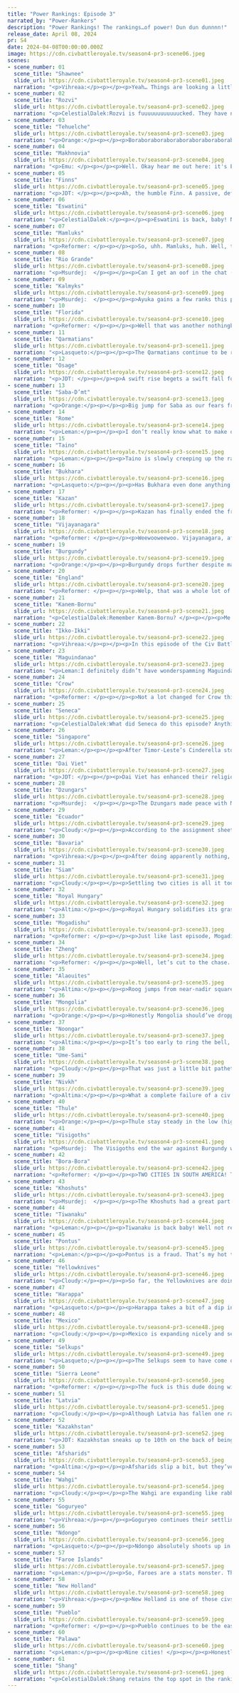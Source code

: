 ```yaml
---
title: "Power Rankings: Episode 3"
narrated_by: "Power-Rankers"
description: "Power Rankings! The rankings…of power! Dun dun dunnnn!"
release_date: April 08, 2024
pr: S4
date: 2024-04-08T00:00:00.000Z
image: https://cdn.civbattleroyale.tv/season4-pr3-scene06.jpeg
scenes:
- scene_number: 01
  scene_title: "Shawnee"
  slide_url: https://cdn.civbattleroyale.tv/season4-pr3-scene01.jpeg
  narration: "<p>Vihreaa:</p><p></p><p>Yeah… Things are looking a little grim for the Shawnee, not gonna lie. They’ve essentially been boxed in with just their capital by the Osage and Seneca, so unless they are able to raise a large army to reconquer any lands they’re going to need to spread their settling north, which is partially cut off by water, in order to try to remain relevant. Most likely, though, the Shawnee will get eliminated early or be a non-factor in North America. This could be interesting to see, as it is not often we see a power in central North America bomb out so early. Could this lead to other powers in the region snowballing because of it?f</p>"
- scene_number: 02
  scene_title: "Rozvi"
  slide_url: https://cdn.civbattleroyale.tv/season4-pr3-scene02.jpeg
  narration: "<p>CelestialDalek:Rozvi is fuuuuuuuuuuuucked. They have no army and are utterly hemmed in by Eswatini and Ndongo. Hemmed in by Eswatini, the civ that it looked like they’d crippled. This is a humiliating example of why you should never take cities in early wars. Hey, at least they’re at peace for now and the threat of elimination isn’t IMMINENT! They will not recover, though, and we all know this.</p>"
- scene_number: 03
  scene_title: "Tehuelche"
  slide_url: https://cdn.civbattleroyale.tv/season4-pr3-scene03.jpeg
  narration: "<p>Orange:</p><p></p><p>Boraboraboraboraboraboraboraborabora</p>"
- scene_number: 04
  scene_title: "Makhnovia"
  slide_url: https://cdn.civbattleroyale.tv/season4-pr3-scene04.jpeg
  narration: "<p>Emu: </p><p></p><p>Well. Okay hear me out here: it's Eastern Europe, there's space, Makhno can keep on going, and their UA means that with a few well-timed wars, they can build an empire in a flash if only they have the troops. Stats are good enough, opportunities still exist. This definitely looks bad, but our boys in black aren't out of the running just yet.</p>"
- scene_number: 05
  scene_title: "Finns"
  slide_url: https://cdn.civbattleroyale.tv/season4-pr3-scene05.jpeg
  narration: "<p>JDT: </p><p></p><p>Ah, the humble Finn. A passive, defensive beast, it is normally quite docile, but can have a surprising punch when threatened. Its first instinct upon assault by a predator is to crawl back into a defensive position, warding off its aggressors with a watchful perimeter and sharp teeth. This particular specimen does not seem to have a good fate aligned, however. Beyond the pressure asserted by the ruthless, if overly patient, predator of the Ume Sami, the Finn has no more grazing or breeding ground, its territory overtaken by superior predators laying around it. The Latvia as well stalks beyond the river, eyeing its prey with bloodthirst and hunger. Its current nest too, is highly threatened, the Sami occasionally knocking at its open structure. Without some good fortune, it seems unlikely that the Finns will survive the harsh winter, destined to become food for the scavengers and predators around them. </p>"
- scene_number: 06
  scene_title: "Eswatini"
  slide_url: https://cdn.civbattleroyale.tv/season4-pr3-scene06.jpeg
  narration: "<p>CelestialDalek:</p><p></p><p>Eswatini is back, baby! Now with THREE cities! That’s one more than Rozvi and with another city on the way! Just sit calm and ignore Ndongo. The game plan to become a major power is simple. Bum rush Rozvi, settle Madagascar, convince Ndongo to fight a war in the jungle, sneak in and win. The odds of this happening are small, but greater than the odds that Shawnee, Rozvi, Tehuelche, Makhnovia, or the Finns will do something similar.</p>"
- scene_number: 07
  scene_title: "Mamluks"
  slide_url: https://cdn.civbattleroyale.tv/season4-pr3-scene07.jpeg
  narration: "<p>Reformer: </p><p></p><p>So, uhh. Mamluks, huh. Well, they didn’t sit around doing nothing, strictly speaking. They declared a war on Saba-D’mt. Unfortunately for Mamluks, there’s plenty of mountains and hills in the way, and Saba have an army which is certainly strong enough to rebuff these unwanted advances. Really, I don’t know what Shajar al-Durr was thinking. Killing off your army of warriors and archers instead of building settlers? How enlightened. The Mamluk early game continues to not bode well for their long-term prospects. </p>"
- scene_number: 08
  scene_title: "Rio Grande"
  slide_url: https://cdn.civbattleroyale.tv/season4-pr3-scene08.jpeg
  narration: "<p>Msurdej:  </p><p></p><p>Can I get an oof in the chat (or at least the comments section)? Rio Grande Got into a war with New Holland, and while no land was lost, the gap between armies has shrunk. Worse still, Gonçalves is getting increasingly boxed in from the boys in blue, not to mention Tiwanaku and even Bora-Bora. If they can’t break out, they’re likely to suffer more than their stats already have.</p>"
- scene_number: 09
  scene_title: "Kalmyks"
  slide_url: https://cdn.civbattleroyale.tv/season4-pr3-scene09.jpeg
  narration: "<p>Msurdej:  </p><p></p><p>Ayuka gains a few ranks this part as the war with Kazan ends. While it’s a definite loss of the Kalmyks, it’s not an unrecoverable one. Heck they already made a third city. But like Rio Grande, The Kalmyks are in danger of being boxed in. A danger they need to avoid if they wanna win.</p>"
- scene_number: 10
  scene_title: "Florida"
  slide_url: https://cdn.civbattleroyale.tv/season4-pr3-scene10.jpeg
  narration: "<p>Reformer: </p><p></p><p>Well that was another nothingburger for Florida. No new cities. Instead Gregor watched Seneca settle in his backyard, and then joined the coalition against Osage. To fulfill this new obligation, the Floridian army is taking a daytrip over to the Great Plains. No big deal. One day adventure, in and out, everybody will be just fine. The plunder will be divided equally between all Floridians next part!</p>"
- scene_number: 11
  scene_title: "Qarmatians"
  slide_url: https://cdn.civbattleroyale.tv/season4-pr3-scene11.jpeg
  narration: "<p>Lasqueto:</p><p></p><p>The Qarmatians continue to be resoundingly mid. They’re one of only 4 civs still on 2 cities - there’s still space to settle but that’s really not a good look. They also don’t really have many good options if they wanna try war. Pontus and the Afsharids are both looking beefy and the Mamluks have the Red Sea in the way. Unless they suddenly pull a bunch of settlers out of their ass, the Qarmatians are gonna be doomed to irrelevance.</p>"
- scene_number: 12
  scene_title: "Osage"
  slide_url: https://cdn.civbattleroyale.tv/season4-pr3-scene12.jpeg
  narration: "<p>JDT: </p><p></p><p>A swift rise begets a swift fall for our midwestern friends. After murdering the Shawnee for their resources, it has become clear that a conspiracy has formed around the killers of the flower moon. Literally all of their relevant neighbours sans Crow have gathered up, pressuring the Osage’s holdings and, in the case of the Pueblo, their most relevant foe, threatening the major city of Moheagra with overwhelming military force. Combined with the Osage themselves not doing too hot statswise with their low production and shattered military, things only seem like they can go down for our fairweathered friends of the plains.</p>"
- scene_number: 13
  scene_title: "Saba-D’mt"
  slide_url: https://cdn.civbattleroyale.tv/season4-pr3-scene13.jpeg
  narration: "<p>Orange:</p><p></p><p>Big jump for Saba as our fears from earlier parts are finally vanquished. Saba-D’mt has settled a third city on Lake Victoria, a fantastic move, and has another settler out west. Their only issue there is the Mamluk invasion which, while not actually threatening any of their cities, does threaten that western settler. If they can kill that archer and settle where the archer is before those spearman come to its defense, then they can get another city down and be in quite a nice position.</p>"
- scene_number: 14
  scene_title: "Rome"
  slide_url: https://cdn.civbattleroyale.tv/season4-pr3-scene14.jpeg
  narration: "<p>Leman:</p><p></p><p>I don’t really know what to make of Rome. They dropped a  handful of ranks and the reason is not entirely clear. Noise perhaps? I will say it's kind of awkward that Sierra Leone got to Tunisia before Rome did. That is kind of a problem, but probably an easy capture later in the royale. I’d love more settling out of them though.</p>"
- scene_number: 15
  scene_title: "Taino"
  slide_url: https://cdn.civbattleroyale.tv/season4-pr3-scene15.jpeg
  narration: "<p>Leman:</p><p></p><p>Taino is slowly creeping up the rankings as they continue to be quietly fine. I don’t think they’re doing anything fantastic – they failed to settle a city and don’t have wonderful stats. However, they’re relatively safe and not as stupid looking as Florida, so they get a little bump.</p>"
- scene_number: 16
  scene_title: "Bukhara"
  slide_url: https://cdn.civbattleroyale.tv/season4-pr3-scene16.jpeg
  narration: "<p>Lasqueto:</p><p></p><p>Has Bukhara even done anything this game? We’ve barely even seen them. They have alright stats I guess? Maybe they could pull off a war with that army? Apart from that there’s not much to say. They’re practically building a reputation off doing nothing.</p>"
- scene_number: 17
  scene_title: "Kazan"
  slide_url: https://cdn.civbattleroyale.tv/season4-pr3-scene17.jpeg
  narration: "<p>Reformer: </p><p></p><p>Kazan has finally ended the fruitless wars against Kazakhstan and Kalmyks. Well, the war against Kalmyks wasn’t fruitless, but by episode 3, it wasn’t going anywhere. Glad they got that done with, and even settled a city of their own. Things are looking up for Kazan! …Nominally speaking, anyway. While Kazan recovers from wasting a bunch of production, Kazakhstan and Latvia have expanded towards Kazan, squeezing closer, slowly but steadily. Latvia and Kazan are even at war right now. Anyway, there’s still some space…but Kazan spent a lot of energy for not a whole lot, and now they’re getting outmatched. Funny enough, Kazan’s best bet going forward might be to fight Kalmyks again when the odds are more favorable. Besides that, I don’t see them getting very far. </p>"
- scene_number: 18
  scene_title: "Vijayanagara"
  slide_url: https://cdn.civbattleroyale.tv/season4-pr3-scene18.jpeg
  narration: "<p>Reformer: </p><p></p><p>Weewooweewoo. Vijayanagara, affectionately known as “Vj”, did nothing in episode 3. That’s bad news for a civ that needs to be proactive to become a respectable power! Their stats got a boatload worse, and their stats are indeed bottom 10 now! Harappa is still cooler, and has close to double the military of Vj, so war’s not a legitimate option at this point. I’m holding out hope, though!</p>"
- scene_number: 19
  scene_title: "Burgundy"
  slide_url: https://cdn.civbattleroyale.tv/season4-pr3-scene19.jpeg
  narration: "<p>Orange:</p><p></p><p>Burgundy drops further despite making peace without losing any cities and becoming safe once more. Now that the dust has settled, we see a Burgundy that can settle maybe two more cities max, blocked in by Visigoths, England, and Bavaria, all of whom would be able to stop their potential expanding. Honestly their best bet is to build up their army and attack England to try and take York, and then solidify the northern coast. </p>"
- scene_number: 20
  scene_title: "England"
  slide_url: https://cdn.civbattleroyale.tv/season4-pr3-scene20.jpeg
  narration: "<p>Reformer: </p><p></p><p>Welp, that was a whole lot of nothing you achieved with that war, Henry. You had the right idea, but execution left a lot to be desired. Dividing your troops…not bringing enough troops to begin with…and no siege weaponry. Catapults are admittedly not that impressive, but at least they’d be something. Regardless, the true problem, as usual, is opportunity cost. While England wasted their troops trying to attack three cities at once, Faroes settled two more cities. No one else nearby is cause for concern, really, but Faroes? Very concerning. Incredibly concerning. England will need to do better than this to actually compete for the Isles. </p>"
- scene_number: 21
  scene_title: "Kanem-Bornu"
  slide_url: https://cdn.civbattleroyale.tv/season4-pr3-scene21.jpeg
  narration: "<p>CelestialDalek:Remember Kanem-Bornu? </p><p></p><p>Me neither! This episode they have done a grand total of zero (0) things. Coincidentally, this number is also how many opportunities they have right now. Maybe that’ll change. Probably not.</p>"
- scene_number: 22
  scene_title: "Ikko-Ikki"
  slide_url: https://cdn.civbattleroyale.tv/season4-pr3-scene22.jpeg
  narration: "<p>Vihreaa:</p><p></p><p>In this episode of the Civ Battle Royale, Ikko Ikki finds itself at a crossroads of expansion and strategic decision-making. Unlike their historical counterparts, who often focused on fortifying their positions in Japan's rugged terrain, this simulation sees the Ikko Ikki boldly venturing onto the Chinese mainland. As the episode unfolds, the Ikko Ikki must adapt their strategies to navigate the intricate web of alliances and rivalries shaping the geopolitical landscape. While their presence on the mainland offers new opportunities for growth and influence, it also exposes them to greater risks and uncertainties.</p>"
- scene_number: 23
  scene_title: "Maguindanao"
  slide_url: https://cdn.civbattleroyale.tv/season4-pr3-scene23.jpeg
  narration: "<p>Leman:I definitely didn’t have wonderspamming Maguindanao on my bingo card. They haven’t gotten any busted wonders so far, but Cheomseongdae is a strong science wonder, and every island civs wants Great Lighthouse. The stats are solid and I can see a future where Maguindanao can use the boosts from all these wonders to get into a good position. However, at this point, these wonders are coming at the expense of Settlers. If Wahgi continues playing the way they are, Maguindanao’s going to be in a tough spot soon.</p>"
- scene_number: 24
  scene_title: "Crow"
  slide_url: https://cdn.civbattleroyale.tv/season4-pr3-scene24.jpeg
  narration: "<p>Reformer: </p><p></p><p>Not a lot changed for Crow this episode. Osage is getting coalitioned for the grave sin of conquering a city, but whether anything will come out of that coalition is another thing, and besides, Pueblo is in the way for the most part. Speaking of which, Pueblo stand to gain from the coalition anyway, if someone does. So Crow’s dynamics remain unchanged. They’re still somewhat penned in by Yellowknives and Pueblo. Their stats are still languishing too. They’re not doing badly, per se…just not good, either. </p>"
- scene_number: 25
  scene_title: "Seneca"
  slide_url: https://cdn.civbattleroyale.tv/season4-pr3-scene25.jpeg
  narration: "<p>CelestialDalek:What did Seneca do this episode? Anything? Definitely nothing worthy of a #2 ranking in part 0! Maybe I’m being a bit too harsh, but I wouldn’t have to be if they did something. Settle a bit more, and not cities that could be easily taken if Florida of all civs declared war on you. Immediately eliminate Shawnee. Grab a bunch of land in Canada. Fuck it, declare war on Florida. It’d be funny. What could possibly go wrong if you don’t live in Kanawagas? Just wake up, Cornplanter. </p>"
- scene_number: 26
  scene_title: "Singapore"
  slide_url: https://cdn.civbattleroyale.tv/season4-pr3-scene26.jpeg
  narration: "<p>Leman:</p><p></p><p>After Timor-Leste’s Cinderella story last BR, all eyes are on Singapore for a repeat performance. And while we can’t really say if Singapore is going to be able to recreate the magic, they’re absolutely trying. Singapore ends the part with excellent science, population and techs. They’re settling decently enough, and while they’ve neglected to build up a military, seems like all of Southeast Asia has decided to be pacifist. Maguindanao, Dai Viet, Siam, even Wahgi also have terrible military scores, meaning Singapore has more than enough time to continue pumping up its stats and rising through the ranks.</p>"
- scene_number: 27
  scene_title: "Dai Viet"
  slide_url: https://cdn.civbattleroyale.tv/season4-pr3-scene27.jpeg
  narration: "<p>JDT: </p><p></p><p>Dai Viet has enhanced their religion! Welcome to the rice fields motherfucker! Enjoy your modern rice!</p>"
- scene_number: 28
  scene_title: "Dzungars"
  slide_url: https://cdn.civbattleroyale.tv/season4-pr3-scene28.jpeg
  narration: "<p>Msurdej:  </p><p></p><p>The Dzungars made peace with Mongolia. That’s the high point of their episode. They’re still very middle of the pack. NEXT!</p>"
- scene_number: 29
  scene_title: "Ecuador"
  slide_url: https://cdn.civbattleroyale.tv/season4-pr3-scene29.jpeg
  narration: "<p>Cloudy:</p><p></p><p>According to the assignment sheet, I’m supposed to write up a civ called “Ecuador.” Does anyone have any idea what this name refers to?</p>"
- scene_number: 30
  scene_title: "Bavaria"
  slide_url: https://cdn.civbattleroyale.tv/season4-pr3-scene30.jpeg
  narration: "<p>Vihreaa:</p><p></p><p>After doing apparently nothing, not settling any new cities, not conquering any other cities, Bavaria has risen 10 ranks! Hooray! What is less easy to see in Bavaria is their rise in stats throughout this part. If they learn to actually fight other people, they will be kinda dangerous!</p>"
- scene_number: 31
  scene_title: "Siam"
  slide_url: https://cdn.civbattleroyale.tv/season4-pr3-scene31.jpeg
  narration: "<p>Cloudy:</p><p></p><p>Settling two cities is all it took for Siam to rise from trash tier to mid tier, which is great because I bought 20,000 Siam stonks last week. Their settler that was going for the Ganges delta went a little bit farther around into India than I’d have liked, but they also settled toward Dai Viet, and their stats are no longer total shit, so I guess progress is being made.</p>"
- scene_number: 32
  scene_title: "Royal Hungary"
  slide_url: https://cdn.civbattleroyale.tv/season4-pr3-scene32.jpeg
  narration: "<p>Altima:</p><p></p><p>Royal Hungary solidifies its grasp on Regensburg despite determined Bavarian resistance, and is rewarded with an 11-rank plummet. Part of that is other powers growing stronger, part of it is a bit of correction from a potentially overzealous early ranking, but part of that is that RH is stagnating a bit. Their pop growth is actively bad, and correspondingly their tech growth is terrible. They may be able to swing out of this now that the war’s over and they can begin settling again, but it’s still not a great look to have worse effective science and military than the guy you just punched in the gut.</p>"
- scene_number: 33
  scene_title: "Mogadishu"
  slide_url: https://cdn.civbattleroyale.tv/season4-pr3-scene33.jpeg
  narration: "<p>Reformer: </p><p></p><p>Just like last episode, Mogadishu is a middling civ sitting on three cities on the East African coast. War continues to rage in Southern Africa, now with Rozvi on the losing end. Ndongo’s ascendance was a fairly possible future, and now Mogadishu must contend with what is very likely going to be a juggernaut to the west. A healthy dose of proactive expansion would help a lot!</p>"
- scene_number: 34
  scene_title: "Zheng"
  slide_url: https://cdn.civbattleroyale.tv/season4-pr3-scene34.jpeg
  narration: "<p>Reformer: </p><p></p><p>Well, let’s cut to the chase. Zheng built no settlers this episode, failing to expand. Meanwhile, Shang is up to 7 cities, and Ikko-Ikki has settled on the mainland, on the Yangtze River delta. Still, Zheng has space to settle inland, or off to the Pacific, but it is unfortunate all the same. At least Dai Viet are having a pretty lackluster game, so no need to worry about the south. And Zheng’s own stats are doing great, getting them into the top 20 in stats, so they’re clearly doing something right. </p>"
- scene_number: 35
  scene_title: "Alaouites"
  slide_url: https://cdn.civbattleroyale.tv/season4-pr3-scene35.jpeg
  narration: "<p>Altima:</p><p></p><p>Roog jumps from near-nadir square into the middle of the pack in one fell swoop: The settling of Fez. Such a ballsy move has cowed both opposing civs and doubtful rankers into accepting the superior dominance of the Alaouites. Soon they shall rule all of Africa and sit as undisputed #1. Such is the power of Fez, greatest of cities, jewel of the Sahara; who even could contest its glory? Sierra Leone has no military and K-B have mid as hell stats, while the Romans are throwing their navy away on the Visigothic shores.</p><p></p><p>The Alaouites also settled another city off-screen and broadly improved their stats, which may also have contributed.</p>"
- scene_number: 36
  scene_title: "Mongolia"
  slide_url: https://cdn.civbattleroyale.tv/season4-pr3-scene36.jpeg
  narration: "<p>Orange:</p><p></p><p>Honestly Mongolia should’ve dropped more than two (I say having put them lowest at 39th), they lost a city easily and don’t really look like they can take it back. I can’t tell if that lake is actually Lake Victoria but if it is then it’s a shame they haven’t settled it yet for that food, and settled more in general. I guess that’s Mongolia’s saving grace here, they still have a lot of space, even if they are getting beaten down by Shang for now. </p>"
- scene_number: 37
  scene_title: "Noongar"
  slide_url: https://cdn.civbattleroyale.tv/season4-pr3-scene37.jpeg
  narration: "<p>Altima:</p><p></p><p>It’s too early to ring the bell, but things look Bad for the Noongar. They’ve got a terrible military, and they’re outclassed in any meaningful category by Palawa. There’s still time to recover, but they need to start working now; particularly, they need to unfuck their economy. They’ve actually got a low enough GPT that building back up their military could easily kick them into the red, which as we’ve seen can spell a death spiral for civs much stronger than them.</p>"
- scene_number: 38
  scene_title: "Ume-Sami"
  slide_url: https://cdn.civbattleroyale.tv/season4-pr3-scene38.jpeg
  narration: "<p>Cloudy:</p><p></p><p>That was just a little bit pathetic. The Ume-Sami only founded one more city this episode, and although they attacked the seemingly vulnerable Finns, they’ve so far managed to do nothing with their numerical advantage. No Finnish cities are even under siege yet. And with so many other civs already off to the races, found 5, 6, 7, 8, even 9 cities, four just doesn’t cut it anymore.</p>"
- scene_number: 39
  scene_title: "Nivkh"
  slide_url: https://cdn.civbattleroyale.tv/season4-pr3-scene39.jpeg
  narration: "<p>Altima:</p><p></p><p>What a complete failure of a civ. Victory was right there, with Pyongyang in the red! Now they have to deal with being on the wrong side of a city disparity with a civ that has broadly better stats and terrain than them. We’re early enough that they could recover, but damn, what a whiff.</p>"
- scene_number: 40
  scene_title: "Thule"
  slide_url: https://cdn.civbattleroyale.tv/season4-pr3-scene40.jpeg
  narration: "<p>Orange:</p><p></p><p>Thule stay steady in the low (high?) twenties with their safety, ample room to expand, and quite solid production, and uh, oh that’s an army seemingly heading east. Well good luck against the Yellowknives then, if they attack and succeed it will put them in a very strong position on the continent. </p>"
- scene_number: 41
  scene_title: "Visigoths"
  slide_url: https://cdn.civbattleroyale.tv/season4-pr3-scene41.jpeg
  narration: "<p>Msurdej:  The Visigoths end the war against Burgundy with the lines returning to antebellum. But that’s not good for Leovigild. He needs to either break out of Hispania into France or into North Africa. At least the Roman invasion will probably not amount to anything.</p>"
- scene_number: 42
  scene_title: "Bora-Bora"
  slide_url: https://cdn.civbattleroyale.tv/season4-pr3-scene42.jpeg
  narration: "<p>Reformer: </p><p></p><p>TWO CITIES IN SOUTH AMERICA! That’s right! Two cities! Bora-Bora is off to a chaotic and exciting start. They’ve chosen the locations for their colonies quite competently as well - between Rio Grande and Tehuelche, neither of whom seem particularly interested in climbing out of the bottom 10. Rio Grande notably WAS building up an army, but spent most of it fighting New Holland, to little effect. So all in all, entirely possible this forward-settling pays off handsomely. In the meantime, I am disappointed in the lack of settling back home. There’s plenty of islands out there, and Wahgi & Palawa are expanding like crazy. Bora-Bora will want their actual home core to be quite sturdy by the time they come to blows with these juggernauts, and right now they’re not doing much towards that goal. </p>"
- scene_number: 43
  scene_title: "Khoshuts"
  slide_url: https://cdn.civbattleroyale.tv/season4-pr3-scene43.jpeg
  narration: "<p>Msurdej:  </p><p></p><p>The Khoshuts had a great part this week. Not only did they manage to not only double the number of cities in their empire, but they also set up some strong forward settles against the Dzungars and Harappa. This, coupled with their region’s less than stellar players, is giving them a huge rise in the ranks. Let’s see if they can make the most of it.</p>"
- scene_number: 44
  scene_title: "Tiwanaku"
  slide_url: https://cdn.civbattleroyale.tv/season4-pr3-scene44.jpeg
  narration: "<p>Leman:</p><p></p><p>Tiwanaku is back baby! Well not really, but with five settles, Tiwanaku is solidly better than it was last week. Actually, I’m going to take this time to rant a little bit. Half of our Part 0 top ten was looking like they were just not playing the game. Seneca, Crow, Mogadishu, Ume Sami have all been awkwardly sleepy this whole game, and I for one was very worried that Tiwanaku was among them. I hope that this episode isn’t a fluke and Tiwanaku starts playing the game like the power we all know they can be.</p>"
- scene_number: 45
  scene_title: "Pontus"
  slide_url: https://cdn.civbattleroyale.tv/season4-pr3-scene45.jpeg
  narration: "<p>Leman:</p><p></p><p>Pontus is a fraud. That’s my hot take. They had a quiet part, no cities no techs, little real growth, and while they can absolutely continue to expand, right now they’re looking pretty anemic to me. I hope they’ll turn it around, they have a decent military, but I’m not convinced that they should really be up here in the top 20. But I could be wrong, there’s still a lot of potential with Pontus.</p>"
- scene_number: 46
  scene_title: "Yellowknives"
  slide_url: https://cdn.civbattleroyale.tv/season4-pr3-scene46.jpeg
  narration: "<p>Cloudy:</p><p></p><p>So far, the Yellowknives are doing what they need to do, expanding into the fertile lands of Cascadia while boxing in the Crow and ignoring Thule, who are just off doing their own thing anyway. If Akaitcho keeps this up, then he’s poised to claim a large swathe of North America, and from there the game will truly begin for the tundra bois.</p>"
- scene_number: 47
  scene_title: "Harappa"
  slide_url: https://cdn.civbattleroyale.tv/season4-pr3-scene47.jpeg
  narration: "<p>Lasqueto:</p><p></p><p>Harappa takes a bit of a dip in the rankings after they found themselves at war with both their neighbours. I highly doubt those will come to anything though. It’s Harappa’s other neighbour they need to worry about. Last part the Khoshuts suddenly woke up and started absolutely spamming settlers, catapulting them up into the top 20. Harappa, by contrast, didn’t really do anything much. Went-Anu had better watch his back, because India’s suddenly looking a helluva lot more competitive.</p>"
- scene_number: 48
  scene_title: "Mexico"
  slide_url: https://cdn.civbattleroyale.tv/season4-pr3-scene48.jpeg
  narration: "<p>Cloudy:</p><p></p><p>Mexico is expanding nicely and seems poised to claim all of Central America without much resistance, despite the Pueblo forward settle. All is well!</p>"
- scene_number: 49
  scene_title: "Selkups"
  slide_url: https://cdn.civbattleroyale.tv/season4-pr3-scene49.jpeg
  narration: "<p>Lasqueto;</p><p></p><p>The Selkups seem to have come out second place in Siberia this game, after a surprisingly good start from Kazakhstan. They’ve just kinda been sitting in their corner vibing. Their fish uniques haven’t really kicked into gear yet so their stats aren’t anything to write home about. They do have two settlers out though. To quote the narration “The Selkups exist.” - that’s all there is to say really.</p>"
- scene_number: 50
  scene_title: "Sierra Leone"
  slide_url: https://cdn.civbattleroyale.tv/season4-pr3-scene50.jpeg
  narration: "<p>Reformer: </p><p></p><p>The fuck is this dude doing with those settlers. Near the end of the part Sierra Leone settled another city on the Mediterranean, some way east from their previous settlement. And as you may have noticed, they’ve got a settler trekking around the whole of Kanem-Bornu, presumably to settle a city on the other side of a competing civ. Their stats and expansiveness may look great on paper, but these farflung colonies are going to be nigh-impossible to defend very soon. The Alaouites already have a sizable standing army just raring to go, and even Kanem-Bornu will build an army eventually…surely. In the meantime, Sierra Leone’s military is spread thin just escorting these adventurous settlers around. This is not a gamble which pays off. I expect tragedy in Sierra Leone’s future. </p>"
- scene_number: 51
  scene_title: "Latvia"
  slide_url: https://cdn.civbattleroyale.tv/season4-pr3-scene51.jpeg
  narration: "<p>Cloudy:</p><p></p><p>Although Latvia has fallen one rank, make no mistake, the hype has only continued to accelerate. Latvia reached 6 cities this week, tied for the most in Europe, in part off the back of Makhnovia, who foolishly gave up their second city to Latvia in a peace treaty. This came after Latvia successfully repulsed the Makhnovite attack on Rezenke. Since then Latvia has built two more settlers that are currently heading out in search of new lands, and also declared war on Kazan, although nothing has happened there yet—maybe Ulmanis is banking on another peace treaty giveaway. In any case, Latvia is shaping up to be a fun civ to watch.</p>"
- scene_number: 52
  scene_title: "Kazakhstan"
  slide_url: https://cdn.civbattleroyale.tv/season4-pr3-scene52.jpeg
  narration: "<p>JDT: Kazakhstan sneaks up to 10th on the back of being the civ to exploit the vast wastes of Siberia. With 6 cities and more on the way, coupled with already strong production and a good military, and doubled by the relatively ineffectual competition around them, they are more than set up to dominate and become The Siberian Civ tm of this mark. Their only real issue right now is unhappiness, which is barely an issue. Get ready for the power of Nursultan to stretch across the steppe. </p>"
- scene_number: 53
  scene_title: "Afsharids"
  slide_url: https://cdn.civbattleroyale.tv/season4-pr3-scene53.jpeg
  narration: "<p>Altima:</p><p></p><p>Afsharids slip a bit, but they’ve still got a solid core with decent room to expand and consolidate. Their military is a bit mid, their tech is starting to lag (though this early on that’s a little statistical noise-y) and their pop is bad, but they’ve got above-curve cities and plenty of space, so they can easily fix those problems.</p>"
- scene_number: 54
  scene_title: "Wahgi"
  slide_url: https://cdn.civbattleroyale.tv/season4-pr3-scene54.jpeg
  narration: "<p>Cloudy:</p><p></p><p>The Wahgi are expanding like rabbits, settling one new city after another to bring them to a total of 8. However, their southern neighbor Palawa still somehow has more. And to their west, Maguindanao has some of the best tech on the cylinder, so Bol’im had better follow up his expansion with some military construction and libraries and stuff. Still, in a competitive region, the Wahgi are moving full steam ahead, so their top 10 status seems certain to stay for the foreseeable future.</p>"
- scene_number: 55
  scene_title: "Goguryeo"
  slide_url: https://cdn.civbattleroyale.tv/season4-pr3-scene55.jpeg
  narration: "<p>Vihreaa:</p><p></p><p>Goguryeo continues their settling path north, narrowly escaping the Nivkh’s assault. They have been performing pretty well so far in the game, though one of their main concerns right now involves none other than Shang to their south, a strong power brewing, as agreed by the power rankers. Despite this, though, Goguryeo isn’t backing down, and is continuing its growth like all (most) other civs. </p>"
- scene_number: 56
  scene_title: "Ndongo"
  slide_url: https://cdn.civbattleroyale.tv/season4-pr3-scene56.jpeg
  narration: "<p>Lasqueto:</p><p></p><p>Ndongo absolutely shoots up in the rankings this episode, and it’s easy to see why. Nzinga is in a very very good position right now. Rozvi got kneecapped with the loss of their second city and Eswatini, while recovering, is still very weak. Aside from them she basically has the entire south of Africa to herself. Mogadishu and KB don’t look that great either. There really isn’t anyone nearby who could pose a threat right now. Her stats are kinda mid but that doesn’t really matter because she has all the space in the world to pump out cities and build up an empire. </p>"
- scene_number: 57
  scene_title: "Faroe Islands"
  slide_url: https://cdn.civbattleroyale.tv/season4-pr3-scene57.jpeg
  narration: "<p>Leman:</p><p></p><p>So, Faroes are a stats monster. This isn’t surprising really, we expected them to have nasty science and production scores, and Faroes have not disappointed. They top the charts on techs, production and effective science, come in second in total population and tied for fourth in number of cities. Honestly, they’re like one good war (and one dead England) away from snatching the number one spot and not letting go.</p>"
- scene_number: 58
  scene_title: "New Holland"
  slide_url: https://cdn.civbattleroyale.tv/season4-pr3-scene58.jpeg
  narration: "<p>Vihreaa:</p><p></p><p>New Holland is one of those civs that isn’t really doing that much. I mean, they’re settling cities and expanding their core, great, but where’s the action? This is a classic case of starting in Brazilian South America, it’s a mickey mouse ticket to the endgame. With their geographical isolation to the east and ample room to expand, New Holland is the consensus pick for top dog in South America.</p>"
- scene_number: 59
  scene_title: "Pueblo"
  slide_url: https://cdn.civbattleroyale.tv/season4-pr3-scene59.jpeg
  narration: "<p>Reformer: </p><p></p><p>Pueblo continues to be the easy #1 of North America. Six cities, expanding uncontested. No one’s looking strong enough to challenge them at this time. Au contraire, Puebloan troops are partaking in the anti-Osage coalition, and may even seriously threaten Mo-he-ag-gra. We saw them on approach on turn 53, but unfortunately didn’t get a good shot thereafter. That probably means that Pueblo is not having much luck, which is understandable considering the terrain. Wasting a bunch of units is unfortunate, but won’t be enough to bridge the gap between them and the rest of the continent. Pueblo would have to seriously try to bungle up the current lead. </p>"
- scene_number: 60
  scene_title: "Palawa"
  slide_url: https://cdn.civbattleroyale.tv/season4-pr3-scene60.jpeg
  narration: "<p>Leman:</p><p></p><p>Nine cities! </p><p></p><p>Honestly, I could end it there. That’s so many cities. Palawa rolled expansive and settling all these cities is exactly what needs to be done. Luckily their stats are not suffering, science is great, production is great, population is high. The only real negative is their happiness, and the general PR stigma against Australian civs.</p>"
- scene_number: 61
  scene_title: "Shang"
  slide_url: https://cdn.civbattleroyale.tv/season4-pr3-scene61.jpeg
  narration: "<p>CelestialDalek:Shang retains the top spot in the rankings, and it’s easy to see why. Their stats are still fantastic, they’re pumping out a good amount of cities, they have a great early-game UU, what’s not to love? Is Mongolia going to come around and hurt them, pulling off a crazy counteroffensive to recapture Old Sarai? No. Is Mongolia going to lose their capital to Shang? Also no, but that doesn’t mean we can’t still put Shang 1st. And unlike a lot of the top spots, they have already proved their fighting mettle by taking Old Sarai. Can Palawa say the same? No, they can’t. At this point, we have to ask ourselves who is around to stop Shang. The answer is we don’t know: it’s only part 3. But expect good things from them, assuming they don’t go down in a Solano Lopez-esque blaze of glory.</p>"
---
```

